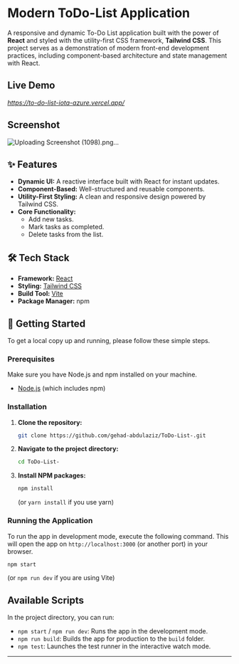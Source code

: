 # Modern ToDo-List Application

A responsive and dynamic To-Do List application built with the power of **React** and styled with the utility-first CSS framework, **Tailwind CSS**. This project serves as a demonstration of modern front-end development practices, including component-based architecture and state management with React.

## Live Demo

*https://to-do-list-iota-azure.vercel.app/*

## Screenshot

![Uploading Screenshot (1098).png…]()


## ✨ Features

  - **Dynamic UI:** A reactive interface built with React for instant updates.
  - **Component-Based:** Well-structured and reusable components.
  - **Utility-First Styling:** A clean and responsive design powered by Tailwind CSS.
  - **Core Functionality:**
      - Add new tasks.
      - Mark tasks as completed.
      - Delete tasks from the list.

## 🛠️ Tech Stack

  - **Framework:** [React](https://reactjs.org/)
  - **Styling:** [Tailwind CSS](https://tailwindcss.com/)
  - **Build Tool:** [Vite](https://vitejs.dev/) 
  - **Package Manager:** npm 

## 🚀 Getting Started

To get a local copy up and running, please follow these simple steps.

### Prerequisites

Make sure you have Node.js and npm  installed on your machine.

  - [Node.js](https://nodejs.org/) (which includes npm)

### Installation

1.  **Clone the repository:**
    ```sh
    git clone https://github.com/gehad-abdulaziz/ToDo-List-.git
    ```
2.  **Navigate to the project directory:**
    ```sh
    cd ToDo-List-
    ```
3.  **Install NPM packages:**
    ```sh
    npm install
    ```
    (or `yarn install` if you use yarn)

### Running the Application

To run the app in development mode, execute the following command. This will open the app on `http://localhost:3000` (or another port) in your browser.

```sh
npm start
```

(or `npm run dev` if you are using Vite)

## Available Scripts

In the project directory, you can run:

  - `npm start` / `npm run dev`: Runs the app in the development mode.
  - `npm run build`: Builds the app for production to the `build` folder.
  - `npm test`: Launches the test runner in the interactive watch mode.

-----
